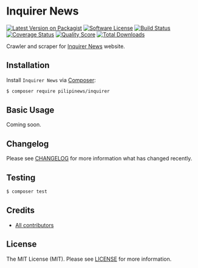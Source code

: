 # Inquirer News

[![Latest Version on Packagist][ico-version]][link-packagist]
[![Software License][ico-license]][link-license]
[![Build Status][ico-travis]][link-travis]
[![Coverage Status][ico-scrutinizer]][link-scrutinizer]
[![Quality Score][ico-code-quality]][link-code-quality]
[![Total Downloads][ico-downloads]][link-downloads]

Crawler and scraper for [Inquirer News](https://newsinfo.inquirer.net/) website.

## Installation

Install `Inquirer News` via [Composer](https://getcomposer.org/):

``` bash
$ composer require pilipinews/inquirer
```

## Basic Usage

Coming soon.

## Changelog

Please see [CHANGELOG][link-changelog] for more information what has changed recently.

## Testing

``` bash
$ composer test
```

## Credits

- [All contributors][link-contributors]

## License

The MIT License (MIT). Please see [LICENSE][link-license] for more information.

[ico-code-quality]: https://img.shields.io/scrutinizer/g/pilipinews/inquirer.svg?style=flat-square
[ico-downloads]: https://img.shields.io/packagist/dt/pilipinews/inquirer.svg?style=flat-square
[ico-license]: https://img.shields.io/badge/license-MIT-brightgreen.svg?style=flat-square
[ico-scrutinizer]: https://img.shields.io/scrutinizer/coverage/g/pilipinews/inquirer.svg?style=flat-square
[ico-travis]: https://img.shields.io/travis/pilipinews/inquirer/master.svg?style=flat-square
[ico-version]: https://img.shields.io/packagist/v/pilipinews/inquirer.svg?style=flat-square

[link-changelog]: https://github.com/pilipinews/inquirer/blob/master/CHANGELOG.md
[link-code-quality]: https://scrutinizer-ci.com/g/pilipinews/inquirer
[link-contributors]: https://github.com/pilipinews/inquirer/contributors
[link-downloads]: https://packagist.org/packages/pilipinews/inquirer
[link-license]: https://github.com/pilipinews/inquirer/blob/master/LICENSE.md
[link-packagist]: https://packagist.org/packages/pilipinews/inquirer
[link-scrutinizer]: https://scrutinizer-ci.com/g/pilipinews/inquirer/code-structure
[link-travis]: https://travis-ci.org/pilipinews/inquirer